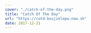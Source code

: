 ```yaml
---
cover: "./catch-of-the-day.png"
title: "Catch Of The Day"
url: "https://cotd-bxujzelepw.now.sh"
date: 2017-12-21
---
```

